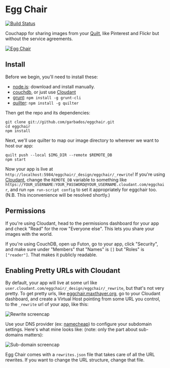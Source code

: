 # Egg Chair

[![Build Status](https://travis-ci.org/garbados/eggchair.svg)](https://travis-ci.org/garbados/eggchair)

Couchapp for sharing images from your [Quilt](http://github.com/garbados/quilt.js), like Pinterest and Flickr but without the service agreements.

[![Egg Chair](http://upload.wikimedia.org/wikipedia/commons/e/e6/The_Egg_Chair.jpg)](http://eggchair.maxthayer.org/api/Screen%20Shot%202013-06-19%20at%202.58.19%20PM.png/file)

## Install

Before we begin, you'll need to install these:

* [node.js](http://nodejs.org/): download and install manually.
* [couchdb](http://couchdb.apache.org/), or just use [Cloudant](https://cloudant.com/)
* [grunt](http://gruntjs.com/): `npm install -g grunt-cli`
* [quilter](http://github.com/garbados/quilt.js): `npm install -g quilter`

Then get the repo and its dependencies:

  	git clone git://github.com/garbados/eggchair.git
    cd eggchair
  	npm install

Next, we'll use quilter to map our image directory to wherever we want to host our app:

    quilt push --local $IMG_DIR --remote $REMOTE_DB
  	npm start

Now your app is live at `http://localhost:5984/eggchair/_design/eggchair/_rewrite`! If you're using [Cloudant](https://cloudant.com/), change the `REMOTE_DB` variable to something like `https://YOUR_USERNAME:YOUR_PASSWORD@YOUR_USERNAME.cloudant.com/eggchair`, and run `npm run-script config` to set it appropriately for eggchair too. (N.B. This inconvenience will be resolved shortly.)

## Permissions

If you're using Cloudant, head to the permissions dashboard for your app and check "Read" for the row "Everyone else". This lets you share your images with the world.

If you're using CouchDB, open up Futon, go to your app, click "Security", and make sure under "Members" that "Names" is `[]` but "Roles" is `["reader"]`. That makes it publicly readable.

## Enabling Pretty URLs with Cloudant

By default, your app will live at some url like `user.cloudant.com/eggchair/_design/eggchair/_rewrite`, but that's not very pretty. To get pretty urls, like [eggchair.maxthayer.org](http://eggchair.maxthayer.org), go to your Cloudant dashboard, and create a Virtual Host pointing from some URL you control, to the `_rewrite` url of your app, like this:

![Rewrite screencap](http://eggchair.maxthayer.org/api/Screen%20Shot%202013-06-23%20at%2010.04.52%20PM.png/img)

Use your DNS provider (ex: [namecheap](http://www.namecheap.com/)) to configure your subdomain settings. Here's what mine looks like: (note: only the part about sub-domains matters):

![Sub-domain screencap](http://eggchair.maxthayer.org/api/Screen%20Shot%202013-06-23%20at%2010.06.55%20PM.png/img)

Egg Chair comes with a `rewrites.json` file that takes care of all the URL rewrites. If you want to change the URL structure, change that file.
